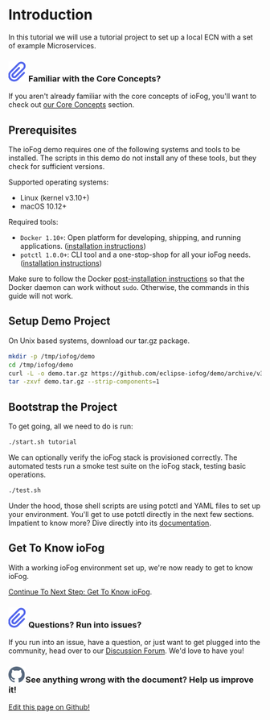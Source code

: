 # Introduction

In this tutorial we will use a tutorial project to set up a local ECN with a set of example Microservices.

<aside class="notifications note">
  <h3><img src="/images/icos/ico-note.svg" alt=""> Familiar with the Core Concepts?</h3>
  <p>If you aren't already familiar with the core concepts of ioFog, you'll want to check out <a href="#/./ioFog_3.0/getting-started/core-concepts">our Core Concepts</a> section.</p>
</aside>

## Prerequisites

The ioFog demo requires one of the following systems and tools to be installed. The scripts in this demo do not install any of these tools, but they check for sufficient versions.

Supported operating systems:

- Linux (kernel v3.10+)
- macOS 10.12+

Required tools:

- `Docker 1.10+`: Open platform for developing, shipping, and running applications. ([installation instructions](https://docs.docker.com/install/))
- `potctl 1.0.0+`: CLI tool and a one-stop-shop for all your ioFog needs. ([installation instructions](..ioFog_3.0/getting-started/quick-start-local))

Make sure to follow the Docker [post-installation instructions](https://docs.docker.com/install/linux/linux-postinstall/) so that the Docker daemon can work without `sudo`. Otherwise, the commands in this guide will not work.

## Setup Demo Project

On Unix based systems, download our tar.gz package.

```bash
mkdir -p /tmp/iofog/demo
cd /tmp/iofog/demo
curl -L -o demo.tar.gz https://github.com/eclipse-iofog/demo/archive/v3.0.0-alpha1.tar.gz
tar -zxvf demo.tar.gz --strip-components=1
```

## Bootstrap the Project

To get going, all we need to do is run:

```sh
./start.sh tutorial
```

We can optionally verify the ioFog stack is provisioned correctly. The automated tests run a smoke test suite on the ioFog stack, testing basic operations.

```sh
./test.sh
```

<aside class="notifications note">
  <p>Under the hood, those shell scripts are using potctl and YAML files to set up your environment. You'll get to use potctl directly in the next few sections. Impatient to know more? Dive directly into its <a href="#/./ioFog_3.0//potctl/introduction" target="_blank">documentation</a>.</p>
</aside>

## Get To Know ioFog

With a working ioFog environment set up, we're now ready to get to know ioFog.

[Continue To Next Step: Get To Know ioFog](../ioFog_3.0/tutorial/get-to-know-iofog).

<aside class="notifications note">
  <h3><img src="/images/icos/ico-note.svg" alt=""> Questions? Run into issues?</h3>
  <p>If you run into an issue, have a question, or just want to get plugged into the community, head over to our <a href="https://discuss.iofog.org/">Discussion Forum</a>. We'd love to have you!</p>
</aside>

<aside class="notifications contribute">
  <h3><img src="/images/icos/ico-github.svg" alt="">See anything wrong with the document? Help us improve it!</h3>
  <a href="https://github.com/eclipse-iofog/iofog.org/edit/develop/content/docs/3.0/tutorial/introduction.md"
    target="_blank">
    <p>Edit this page on Github!</p>
  </a>
</aside>
